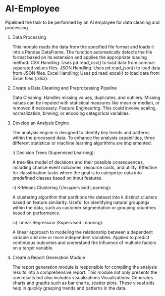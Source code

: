 # AI-Employee
Pipelined the task to be performed by an AI employee for data cleaning and processing
1. Data Processing
   
   This module reads the data from the specified file format and loads it into a Pandas DataFrame.
   The function automatically detects the file format based on its extension and applies the appropriate loading method.
   CSV Handling: Uses pd.read_csv() to load data from comma-separated values files.
   JSON Handling: Uses pd.read_json() to load data from JSON files.
   Excel Handling: Uses pd.read_excel() to load data from Excel files (.xlsx).
   
2. Create a Data Cleaning and Preprocessing Pipeline
   
   Data Cleaning: Handles missing values, duplicates, and outliers. Missing values can be imputed with statistical measures like mean or median, or removed if necessary.
   Feature Engineering: This could involve scaling, normalization, binning, or encoding categorical variables.
   
3. Develop an Analysis Engine

	  The analysis engine is designed to identify key trends and patterns within the processed data.
	  To enhance the analysis capabilities, three different statistical or machine learning algorithms are implemented:
	  
	  i) Decision Trees (Supervised Learning):
	  
	  A tree-like model of decisions and their possible consequences, including chance event outcomes, resource costs, and utility.
	  Effective for classification tasks where the goal is to categorize data into predefined classes based on input features.
  
	  ii) K-Means Clustering (Unsupervised Learning):
	  
	  A clustering algorithm that partitions the dataset into k distinct clusters based on feature similarity.
	  Useful for identifying natural groupings within the data, such as customer segmentation or grouping countries based on performance.
	  
	  iii) Linear Regression (Supervised Learning):  
	  
	  A linear approach to modeling the relationship between a dependent variable and one or more independent variables.
	  Applied to predict continuous outcomes and understand the influence of multiple factors on a target variable.

4. Create a Report Generation Module
   
	  The report generation module is responsible for compiling the analysis results into a comprehensive report.
	  This module not only presents the raw results but also includes visualizations
	  Visualizations: Generates charts and graphs such as bar charts, scatter plots.
	  These visual aids help in quickly grasping trends and patterns in the data.
